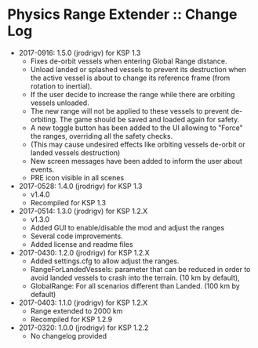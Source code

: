 # Physics Range Extender :: Change Log

* 2017-0916: 1.5.0 (jrodrigv) for KSP 1.3
	+ Fixes de-orbit vessels when entering Global Range distance.
	+ Unload landed or splashed vessels to prevent its destruction when the active vessel is about to change its reference frame (from rotation to inertial).
	+ If the user decide to increase the range while there are orbiting vessels unloaded.
	+ The new range will not be applied to these vessels to prevent de-orbiting. The game should be saved and loaded again for safety.
	+ A new toggle button has been added to the UI allowing to "Force" the ranges, overriding all the safety checks.
	+ (This may cause undesired effects like orbiting vessels de-orbit or landed vessels destruction)
	+ New screen messages have been added to inform the user about events.
	+ PRE icon visible in all scenes
* 2017-0528: 1.4.0 (jrodrigv) for KSP 1.3
	+ v1.4.0
	+ Recompiled for KSP 1.3
* 2017-0514: 1.3.0 (jrodrigv) for KSP 1.2.X
	+ v1.3.0
	+ Added GUI to enable/disable the mod and adjust the ranges
	+ Several code improvements.
	+ Added license and readme files
* 2017-0430: 1.2.0 (jrodrigv) for KSP 1.2.X
	+ Added settings.cfg to allow adjust the ranges.
	+ RangeForLandedVessels: parameter that can be reduced in order to avoid landed vessels to crash into the terrain. (10 km by default),
	+ GlobalRange: For all scenarios different than Landed. (100 km by default)
* 2017-0403: 1.1.0 (jrodrigv) for KSP 1.2.X
	+ Range extended to 2000 km
	+ Recompiled for KSP 1.2.9
* 2017-0320: 1.0.0 (jrodrigv) for KSP 1.2.2
	+ No changelog provided
